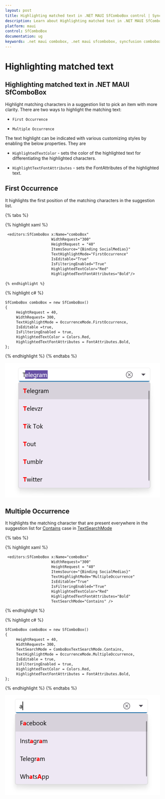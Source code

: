 ```yaml
---
layout: post
title: Highlighting matched text in .NET MAUI SfComboBox control | Syncfusion
description: Learn about Highlighting matched text in .NET MAUI SfComboBox (SfComboBox) control and more details.
platform: maui
control: SfComboBox
documentation: ug
keywords: .net maui combobox, .net maui sfcombobox, syncfusion combobox, combobox maui, .net maui dropdown list, .net maui select menu.
---
```


# Highlighting matched text

## Highlighting matched text in .NET MAUI SfComboBox

Highlight matching characters in a suggestion list to pick an item with more clarity. There are two ways to highlight the matching text:

*   `First Occurrence`

*   `Multiple Occurrence`

The text highlight can be indicated with various customizing styles by enabling the below properties. They are

*   `HighlightedTextColor` - sets the color of the highlighted text for differentiating the highlighted characters.

*   `HighlightTextFontAttributes` - sets the FontAttributes of the highlighted text.

## First Occurrence
It highlights the first position of the matching characters in the suggestion list.

{% tabs %}

{% highlight xaml %}

     <editors:SfComboBox x:Name="comboBox"
                         WidthRequest="300"
                         HeightRequest = "40"
                         ItemsSource="{Binding SocialMedias}"
                         TextHighlightMode="FirstOccurrence"
                         IsEditable="True"
                         IsFilteringEnabled="True"
                         HighlightedTextColor="Red"
                         HighlightedTextFontAttributes="Bold"/>

    {% endhighlight %}

{% highlight c# %}

    SfComboBox comboBox = new SfComboBox() 
    {
         HeightRequest = 40,
         WidthRequest= 300,
         TextHighlightMode = OccurrenceMode.FirstOccurrence,
         IsEditable =true,
         IsFilteringEnabled = true,
         HighlightedTextColor = Colors.Red,
         HighlightedTextFontAttributes = FontAttributes.Bold,
    };

{% endhighlight %}
{% endtabs %}

![HighlightText Image](images/HighlightingText/firstoccurence1.png)

## Multiple Occurrence

It highlights the matching character that are present everywhere in the suggestion list for [Contains](https://help.syncfusion.com/cr/maui/Syncfusion.Maui.Inputs.ComboBoxTextSearchMode.html#Syncfusion_Maui_Inputs_ComboBoxTextSearchMode_Contains) case in [TextSearchMode](https://help.syncfusion.com/cr/maui/Syncfusion.Maui.Inputs.SfComboBox.html#Syncfusion_Maui_Inputs_SfComboBox_TextSearchMode)

{% tabs %}

{% highlight xaml %}

     <editors:SfComboBox x:Name="comboBox"
                         WidthRequest="300"
                         HeightRequest = "40"
                         ItemsSource="{Binding SocialMedias}"
                         TextHighlightMode="MultipleOccurrence"
                         IsEditable="True"
                         IsFilteringEnabled="True"
                         HighlightedTextColor="Red"
                         HighlightedTextFontAttributes="Bold"
                         TextSearchMode="Contains" />

{% endhighlight %}

{% highlight c# %}

    SfComboBox comboBox = new SfComboBox() 
    {
         HeightRequest = 40,
         WidthRequest= 300,
         TextSearchMode = ComboBoxTextSearchMode.Contains,
         TextHighlightMode = OccurrenceMode.MultipleOccurrence,
         IsEditable = true,
         IsFilteringEnabled = true,
         HighlightedTextColor = Colors.Red,
         HighlightedTextFontAttributes = FontAttributes.Bold,
    };

{% endhighlight %}
{% endtabs %}

![HighlightText Image](images/HighlightingText/multipleoccurence2.png)